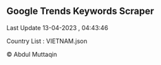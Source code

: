 

## Google Trends Keywords Scraper 
 
Last Update 13-04-2023 , 04:43:46

Country List :
VIETNAM.json



© Abdul Muttaqin 
